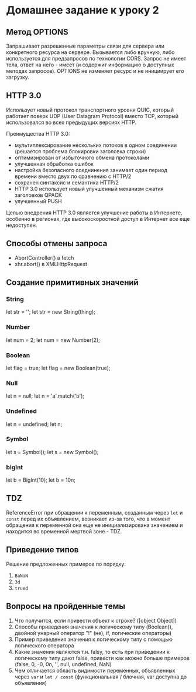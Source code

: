 # Домашнее задание к уроку 2

## Метод OPTIONS

Запрашивает разрешенные параметры связи для сервера или конкретного ресурса на сервере. Вызывается либо вручную, либо используется для предзапросов по технологии CORS. Запрос не имеет тела, ответ на него - имеет (и содержит информацию о доступных методах запросов). OPTIONS не изменяет ресурс и не инициирует его загрузку.

## HTTP 3.0

Использует новый протокол транспортного уровня QUIC, который работает поверх UDP (User Datagram Protocol) вместо TCP, который использовался во всех предыдущих версиях HTTP. 

Преимущества HTTP 3.0:

- мультиплексирование нескольких потоков в одном соединении (решается проблема блокировки заголовка строки)
- оптимизирован от избыточного обмена протоколами
- улучшенная обработка ошибок
- настройка безопасного соеднинения занимает один период времени вместо двух по сравнению с HTTP/2
- сохранен синтаксис и семантика HTTP/2
- HTTP 3.0 использует новый улучшенный механизм сжатия заголовков QPACK
- улучшенный PUSH

Целью внедрения HTTP 3.0 является улучшение работы в Интернете, особенно в регионах, где высокоскоростной доступ в Интернет все еще недоступен.

## Способы отмены запроса

- AbortController() в fetch
- xhr.abort() в XMLHttpRequest

## Создание примитивных значений

### String

let str = '';
let str = new String(thing);

### Number

let num = 2;
let num = new Number(2);

### Boolean

let flag = true;
let flag = new Boolean(true);

### Null

let n = null;
let n = 'a'.match('b');

### Undefined

let n = undefined;
let n;

### Symbol

let s = Symbol();
let s = new Symbol();

### bigInt

let b = BigInt(10);
let b = 10n;

## TDZ

ReferenceError при обращении к переменным, созданным через `let` и `const` перед их объявлением, возникает из-за того, что в момент обращения к переменной она еще не инициализирована значением и находится во временной мертвой зоне - TDZ.

## Приведение типов

Решение предложенных примеров по порядку:
1. `BaNaN`
2. `3d`
3. `trued`

## Вопросы на пройденные темы

1. Что получится, если привести объект к строке? ([object Object])
2. Способы приведения значения к логическому типу (Boolean(), двойной унарный оператор "!" (не), if, логические операторы)
3. Пример приведения значения к логическому типу с помощью логического оператора
4. Какие значения являются т.н. falsy, то есть при приведении к логическому типу дают false, привести как можно больше примеров (false, 0, -0, 0n, '', null, undefined, NaN)
5. Чем отличается область видимости переменных, объявленных через `var` и `let / const` (функциональная / блочная, var доступна до объявления)